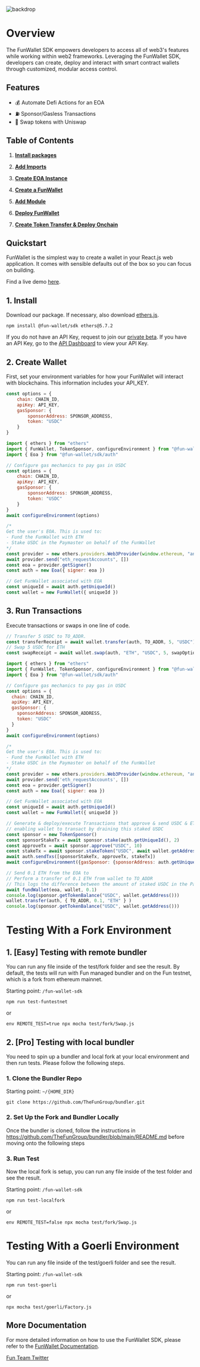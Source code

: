![backdrop](https://user-images.githubusercontent.com/5194671/219986266-bfbf6143-dfdf-4154-8afc-156d19d9603e.png)

# **Overview**

The FunWallet SDK empowers developers to access all of web3's features while working within web2 frameworks. Leveraging the FunWallet SDK, developers can create, deploy and interact with smart contract wallets through customized, modular access control.

## **Features**

-   💰 Automate Defi Actions for an EOA
-   ⛽ Sponsor/Gasless Transactions
-   🔄 Swap tokens with Uniswap

## **Table of Contents**

1. **[Install packages](#installation)**

2. **[Add Imports](#imports)**

3. **[Create EOA Instance](#createeoa)**

4. **[Create a FunWallet](#createwallet)**

5. **[Add Module](#addmmodule)**

6. **[Deploy FunWallet](#deploywallet)**

7. **[Create Token Transfer & Deploy Onchain](#createtransfer)**

## **Quickstart**

FunWallet is the simplest way to create a wallet in your React.js web application. It comes with sensible defaults out of the box so you can focus on building.

Find a live demo [here](http://demo.fun.xyz).

## 1. Install

Download our package. If necessary, also download [ethers.js](https://docs.ethers.org/v5/getting-started/#installing).

`npm install @fun-wallet/sdk ethers@5.7.2`

<Alert tone="info">

If you do not have an API Key, request to join our [private beta](https://app.fun.xyz/sign-in/request). If you have an API Key, go to the [API Dashboard](http://app.fun.xyz/api-key) to view your API Key.

</Alert>

## 2. Create Wallet

First, set your environment variables for how your FunWallet will interact with blockchains. This information includes your API_KEY.

```js
const options = {
    chain: CHAIN_ID,
    apiKey: API_KEY,
    gasSponsor: {
        sponsorAddress: SPONSOR_ADDRESS,
        token: "USDC"
    }
}
```

```js
import { ethers } from "ethers"
import { FunWallet, TokenSponsor, configureEnvironment } from "@fun-wallet/sdk"
import { Eoa } from "@fun-wallet/sdk/auth"

// Configure gas mechanics to pay gas in USDC
const options = {
    chain: CHAIN_ID,
    apiKey: API_KEY,
    gasSponsor: {
        sponsorAddress: SPONSOR_ADDRESS,
        token: "USDC"
    }
}
await configureEnvironment(options)

/*
Get the user's EOA. This is used to:
- Fund the FunWallet with ETH
- Stake USDC in the Paymaster on behalf of the FunWallet
*/
const provider = new ethers.providers.Web3Provider(window.ethereum, "any")
await provider.send("eth_requestAccounts", [])
const eoa = provider.getSigner()
const auth = new Eoa({ signer: eoa })

// Get FunWallet associated with EOA
const uniqueId = await auth.getUniqueId()
const wallet = new FunWallet({ uniqueId })
```

## 3. Run Transactions

Execute transactions or swaps in one line of code.

```js
// Transfer 5 USDC to TO_ADDR.
const transferReceipt = await wallet.transfer(auth, TO_ADDR, 5, "USDC")
// Swap 5 USDC for ETH
const swapReceipt = await wallet.swap(auth, "ETH", "USDC", 5, swapOptions)
```

```js
import { ethers } from "ethers"
import { FunWallet, TokenSponsor, configureEnvironment } from "@fun-wallet/sdk"
import { Eoa } from "@fun-wallet/sdk/auth"

// Configure gas mechanics to pay gas in USDC
const options = {
  chain: CHAIN_ID,
  apiKey: API_KEY,
  gasSponsor: {
    sponsorAddress: SPONSOR_ADDRESS,
    token: "USDC"
  }
}
await configureEnvironment(options)

/*
Get the user's EOA. This is used to:
- Fund the FunWallet with ETH
- Stake USDC in the Paymaster on behalf of the FunWallet
*/
const provider = new ethers.providers.Web3Provider(window.ethereum, "any")
await provider.send('eth_requestAccounts', [])
const eoa = provider.getSigner()
const auth = new Eoa({ signer: eoa })

// Get FunWallet associated with EOA
const uniqueId = await auth.getUniqueId()
const wallet = new FunWallet({ uniqueId })

// Generate & deploy/execute Transactions that approve & send USDC & ETH from eoa to the Paymaster contract,
// enabling wallet to transact by draining this staked USDC
const sponsor = new TokenSponsor()
const sponsorStakeTx = await sponsor.stake(auth.getUniqueId(), 2)
const approveTx = await sponsor.approve("USDC", 10)
const stakeTx = await sponsor.stakeToken("USDC", await wallet.getAddress(), 10)
await auth.sendTxs([sponsorStakeTx, approveTx, stakeTx])
await configureEnvironment({gasSponsor: {sponsorAddress: auth.getUniqueId()}})

// Send 0.1 ETH from the EOA to
// Perform a transfer of 0.1 ETH from wallet to TO_ADDR
// This logs the difference between the amount of staked USDC in the Paymaster before & after a FunWallet transaction
await fundWallet(eoa, wallet, 0.1)
console.log(sponsor.getTokenBalance("USDC", wallet.getAddress()))
wallet.transfer(auth, { TO_ADDR, 0.1, "ETH" } )
console.log(sponsor.getTokenBalance("USDC", wallet.getAddress()))
```

# **Testing With a Fork Environment**

## <a id="testwithremotebundler"></a> **1. [Easy] Testing with remote bundler**

You can run any file inside of the test/fork folder and see the result. By default, the tests will run with Fun managed bundler and on the Fun testnet, which is a fork from ethereum mainnet.

Starting point: `/fun-wallet-sdk`

```
npm run test-funtestnet
```

or

```
env REMOTE_TEST=true npx mocha test/fork/Swap.js
```

## <a id="testwithlocalbundler"></a> **2. [Pro] Testing with local bundler**

You need to spin up a bundler and local fork at your local environment and then run tests. Please follow the following steps.

### <a id="testwithlocalbundler"></a> **1. Clone the Bundler Repo**

Starting point: `~/{HOME_DIR}`

```
git clone https://github.com/TheFunGroup/bundler.git
```

### <a id="testwithlocalbundler"></a> **2. Set Up the Fork and Bundler Locally**

Once the bundler is cloned, follow the instructions in https://github.com/TheFunGroup/bundler/blob/main/README.md before moving onto the following steps

### <a id="testwithlocalbundler"></a> **3. Run Test**

Now the local fork is setup, you can run any file inside of the test folder and see the result.

Starting point: `/fun-wallet-sdk`

```
npm run test-localfork
```

or

```
env REMOTE_TEST=false npx mocha test/fork/Swap.js
```

# **Testing With a Goerli Environment**

You can run any file inside of the test/goerli folder and see the result.

Starting point: `/fun-wallet-sdk`

```
npm run test-goerli
```

or

```
npx mocha test/goerli/Factory.js
```

## More Documentation

For more detailed information on how to use the FunWallet SDK, please refer to the [FunWallet Documentation](http://docs.fun.xyz).

[Fun Team Twitter](http://twitter.com/fun)
